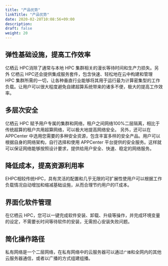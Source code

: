 ```yaml
---
title: "产品优势"
linkTitle: "产品优势"
date: 2020-02-28T10:08:56+09:00
description:
draft: false
weight: 20
---
```


## 弹性基础设施，提高工作效率

亿栖云 HPC消除了通常与本地 HPC 集群相关的漫长等待时间和生产力损失。另外 亿栖云 HPC还会提供集成服务套件，包含快速、轻松地在云中构建和管理 HPC 集群所需的一切，让各种垂直行业能够将其用于运行最为计算密集型的工作负载。让用户可以很大程度避免自建超算系统带来的诸多不便，极大的提高工作效率。

## 多层次安全

亿栖云 HPC 赋予用户专属的集群和网络，租户之间网络100%二层隔离，相比于传统超算的租户共用超算网络，可以极大地提高网络安全。
另外，还可以在 APPCenter 中选用您需要的多种安全资源，包含丰富多样的安全产品。用户可以根据自身的网络架构，自行选择和使用 APPCenter 平台提供的安全服务。这样就可以保证网络能够按照设计要求，提供给用户安全、快速、稳定的网络服务。

## 降低成本，提高资源利用率

EHPC相较传统HPC，具有灵活的配置和几乎无限的可扩展性使用户可以根据工作负载情况自动增加和缩减基础设施，从而合理节约用户的IT成本。

## 界面化软件管理

在亿栖云 HPC，您可以一键完成软件安装、卸载、升级等操作，并完成环境变量的设定，不需要长时间等待软件的安装，无需担心安装失败问题。

## 简化操作路径

私有网络是一个二层网络，在私有网络中的云服务器可以通过`广播`和全网内的其他云服务器通信，或者以广播的方式组建组播。

